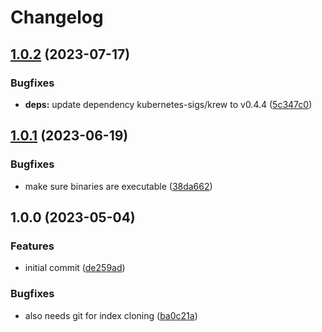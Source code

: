 # Changelog

## [1.0.2](https://github.com/rolehippie/krew/compare/v1.0.1...v1.0.2) (2023-07-17)


### Bugfixes

* **deps:** update dependency kubernetes-sigs/krew to v0.4.4 ([5c347c0](https://github.com/rolehippie/krew/commit/5c347c0e53ac8e64346b6d9d9819024255403ca7))

## [1.0.1](https://github.com/rolehippie/krew/compare/v1.0.0...v1.0.1) (2023-06-19)


### Bugfixes

* make sure binaries are executable ([38da662](https://github.com/rolehippie/krew/commit/38da66200aa6e067fda9d0d54b7b36fe09e88fb7))

## 1.0.0 (2023-05-04)


### Features

* initial commit ([de259ad](https://github.com/rolehippie/krew/commit/de259adcd6d0112dde96b5393feefbab96e762e5))


### Bugfixes

* also needs git for index cloning ([ba0c21a](https://github.com/rolehippie/krew/commit/ba0c21ae5b073b966726ab38ae3147090f959fd0))
